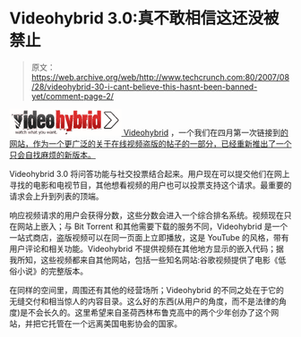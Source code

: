 # Videohybrid 3.0:真不敢相信这还没被禁止

> 原文：<https://web.archive.org/web/http://www.techcrunch.com:80/2007/08/28/videohybrid-30-i-cant-believe-this-hasnt-been-banned-yet/comment-page-2/>

[![videohybrid.jpg](img/22f1e7ce5c267a504e4de4c29ae009c4.png) ](https://web.archive.org/web/20080915124241/http://www.crunchbase.com/company/videohybrid) [Videohybrid](https://web.archive.org/web/20080915124241/http://www.crunchbase.com/company/videohybrid) ，一个我们在四月第一次链接到[的网站，作为一个更广泛的关于在线视频盗版的帖子的一部分，已经重新推出了一个只会自找麻烦的新版本。](https://web.archive.org/web/20080915124241/http://www.techcrunch.com/2007/04/04/forget-youtube-go-to-these-sites-if-you-want-hard-core-copyright-infringing-content/)

Videohybrid 3.0 将问答功能与社交投票结合起来。用户现在可以提交他们在网上寻找的电影和电视节目，其他想看视频的用户也可以投票支持这个请求。最重要的请求会上升到列表的顶端。

响应视频请求的用户会获得分数，这些分数会进入一个综合排名系统。视频现在只在网站上嵌入；与 Bit Torrent 和其他需要下载的服务不同，Videohybrid 是一个一站式商店，盗版视频可以在同一页面上立即播放，这是 YouTube 的风格，带有用户评论和相关功能。Videohybrid 不提供视频在其他地方显示的嵌入代码；据我所知，这些视频都来自其他网站，包括一些知名网站:谷歌视频提供了电影《低俗小说》的完整版本。

在同样的空间里，周围还有其他的经营场所；Videohybrid 的不同之处在于它的无缝交付和相当惊人的内容目录。这么好的东西(从用户的角度，而不是法律的角度)是不会长久的。这里希望来自圣荷西林布鲁克高中的两个少年创办了这个网站，并把它托管在一个远离美国电影协会的国家。